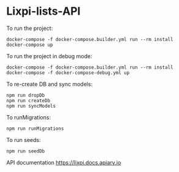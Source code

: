 # Lixpi-lists-API

To run the project:
```
docker-compose -f docker-compose.builder.yml run --rm install
docker-compose up
```
To run the project in debug mode:
```
docker-compose -f docker-compose.builder.yml run --rm install
docker-compose -f docker-compose-debug.yml up
```


To re-create DB and sync models:
```
npm run dropDb
npm run createDb
npm run syncModels

```
To runMigrations:
```
npm run runMigrations
```
To run seeds:
```
npm run seedDb
```



API documentation
https://lixpi.docs.apiary.io
